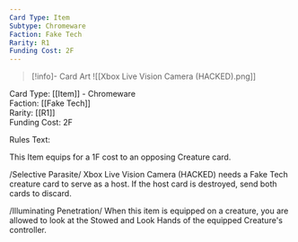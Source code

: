 ```yaml
---
Card Type: Item
Subtype: Chromeware
Faction: Fake Tech
Rarity: R1
Funding Cost: 2F
---
```

> [!info]- Card Art
> ![[Xbox Live Vision Camera (HACKED).png]]

Card Type: [[Item]] - Chromeware  
Faction: [[Fake Tech]]  
Rarity: [[R1]]  
Funding Cost: 2F  

Rules Text:  

This Item equips for a 1F cost to an opposing Creature card.  

/Selective Parasite/ Xbox Live Vision Camera (HACKED) needs a Fake Tech creature card to serve as a host.
If the host card is destroyed, send both cards to discard.  

/Illuminating Penetration/ When this item is equipped on a creature, you are allowed to look at the Stowed and Look Hands of the equipped Creature's controller.  

